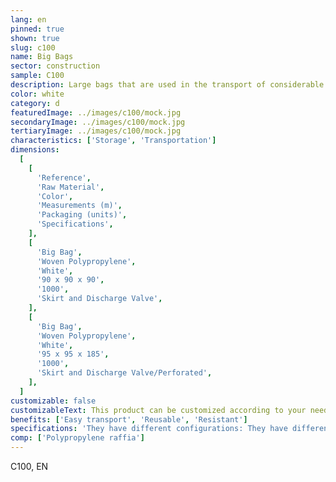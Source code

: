 ```yaml
---
lang: en
pinned: true
shown: true
slug: c100
name: Big Bags
sector: construction
sample: C100
description: Large bags that are used in the transport of considerable loads of granulated, aggregate and/or powder products.
color: white
category: d
featuredImage: ../images/c100/mock.jpg
secondaryImage: ../images/c100/mock.jpg
tertiaryImage: ../images/c100/mock.jpg
characteristics: ['Storage', 'Transportation']
dimensions:
  [
    [
      'Reference',
      'Raw Material',
      'Color',
      'Measurements (m)',
      'Packaging (units)',
      'Specifications',
    ],
    [
      'Big Bag',
      'Woven Polypropylene',
      'White',
      '90 x 90 x 90',
      '1000',
      'Skirt and Discharge Valve',
    ],
    [
      'Big Bag',
      'Woven Polypropylene',
      'White',
      '95 x 95 x 185',
      '1000',
      'Skirt and Discharge Valve/Perforated',
    ],
  ]
customizable: false
customizableText: This product can be customized according to your needs. Contact us for more information.
benefits: ['Easy transport', 'Reusable', 'Resistant']
specifications: 'They have different configurations: They have different configurations: simple, with filling skirt, discharge valve, among others.'
comp: ['Polypropylene raffia']
---
```


C100, EN
